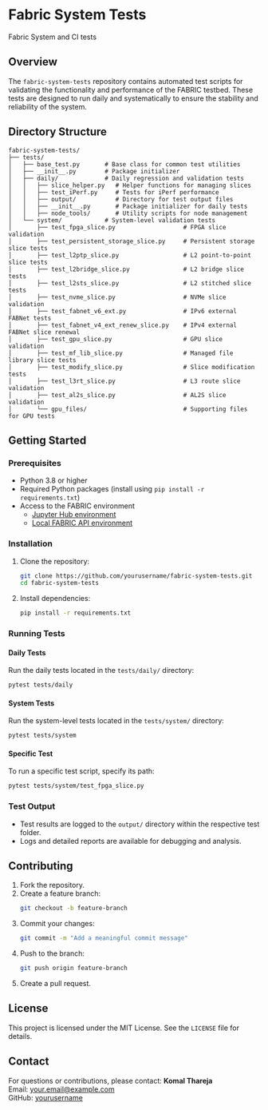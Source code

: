 # Fabric System Tests
Fabric System and CI tests

## Overview
The `fabric-system-tests` repository contains automated test scripts for validating the functionality and performance of the FABRIC testbed. These tests are designed to run daily and systematically to ensure the stability and reliability of the system.

## Directory Structure
```
fabric-system-tests/
├── tests/
│   ├── base_test.py       # Base class for common test utilities
│   ├── __init__.py        # Package initializer
│   ├── daily/             # Daily regression and validation tests
│   │   ├── slice_helper.py   # Helper functions for managing slices
│   │   ├── test_iPerf.py     # Tests for iPerf performance
│   │   ├── output/           # Directory for test output files
│   │   ├── __init__.py       # Package initializer for daily tests
│   │   ├── node_tools/       # Utility scripts for node management
│   └── system/            # System-level validation tests
│       ├── test_fpga_slice.py                   # FPGA slice validation
│       ├── test_persistent_storage_slice.py     # Persistent storage slice tests
│       ├── test_l2ptp_slice.py                  # L2 point-to-point slice tests
│       ├── test_l2bridge_slice.py               # L2 bridge slice tests
│       ├── test_l2sts_slice.py                  # L2 stitched slice tests
│       ├── test_nvme_slice.py                   # NVMe slice validation
│       ├── test_fabnet_v6_ext.py                # IPv6 external FABNet tests
│       ├── test_fabnet_v4_ext_renew_slice.py    # IPv4 external FABNet slice renewal
│       ├── test_gpu_slice.py                    # GPU slice validation
│       ├── test_mf_lib_slice.py                 # Managed file library slice tests
│       ├── test_modify_slice.py                 # Slice modification tests
│       ├── test_l3rt_slice.py                   # L3 route slice validation
│       ├── test_al2s_slice.py                   # AL2S slice validation
│       └── gpu_files/                           # Supporting files for GPU tests
```

## Getting Started

### Prerequisites
- Python 3.8 or higher
- Required Python packages (install using `pip install -r requirements.txt`)
- Access to the FABRIC environment
  - [Jupyter Hub environment](https://learn.fabric-testbed.net/article-categories/jupyter-hub/)
  - [Local FABRIC API environment](https://learn.fabric-testbed.net/knowledge-base/install-the-python-api/) 

### Installation
1. Clone the repository:
   ```bash
   git clone https://github.com/yourusername/fabric-system-tests.git
   cd fabric-system-tests
   ```
2. Install dependencies:
   ```bash
   pip install -r requirements.txt
   ```

### Running Tests

#### Daily Tests
Run the daily tests located in the `tests/daily/` directory:
```bash
pytest tests/daily
```

#### System Tests
Run the system-level tests located in the `tests/system/` directory:
```bash
pytest tests/system
```

#### Specific Test
To run a specific test script, specify its path:
```bash
pytest tests/system/test_fpga_slice.py
```

### Test Output
- Test results are logged to the `output/` directory within the respective test folder.
- Logs and detailed reports are available for debugging and analysis.

## Contributing
1. Fork the repository.
2. Create a feature branch:
   ```bash
   git checkout -b feature-branch
   ```
3. Commit your changes:
   ```bash
   git commit -m "Add a meaningful commit message"
   ```
4. Push to the branch:
   ```bash
   git push origin feature-branch
   ```
5. Create a pull request.

## License
This project is licensed under the MIT License. See the `LICENSE` file for details.

## Contact
For questions or contributions, please contact:
**Komal Thareja**  
Email: [your.email@example.com](mailto:your.email@example.com)  
GitHub: [yourusername](https://github.com/yourusername)

